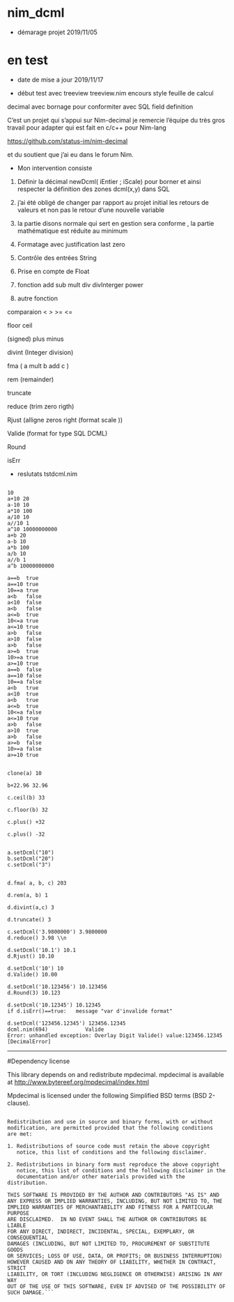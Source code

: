 # nim_dcml

- démarage projet 2019/11/05
# en test 

- date de mise a jour 2019/11/17 

- début test avec treeview   treeview.nim   encours   style feuille de calcul


decimal avec bornage pour conformiter avec SQL field definition

C’est un projet qui s’appui sur Nim-decimal
je remercie l’équipe du très gros travail pour adapter qui est fait en c/c++ pour Nim-lang

https://github.com/status-im/nim-decimal

et du soutient que j’ai eu dans le forum Nim.

- Mon intervention consiste 

1. Définir la décimal newDcml( iEntier ; iScale) pour borner et ainsi respecter la définition des zones dcml(x,y) dans SQL 

2. j’ai été obligé de changer par rapport au projet initial les retours de valeurs et non pas le retour d’une nouvelle variable

3. la partie disons normale qui sert en gestion sera conforme , la partie mathématique est réduite au minimum

4. Formatage avec justification last zero

5. Contrôle des entrées String

6. Prise en compte de Float

7. fonction
  add  sub  mult  div  divInterger  power
8. autre fonction

  comparaion < > >= <= 

  floor ceil  
  
  (signed) plus minus
  
  divint (Integer division)
  
  fma ( a mult b  add c )
  
  rem (remainder)
  
  truncate
  
  reduce  (trim zero rigth)

  Rjust  (alligne zeros right (format scale ))
  
  Valide (format for type SQL DCML)
  
  Round
  
  isErr



- reslutats tstdcml.nim

 ```..TEST.. 
 
10
a+10 20
a-10 10
a*10 100
a/10 10
a//10 1
a^10 10000000000
a+b 20
a-b 10
a*b 100
a/b 10
a//b 1
a^b 10000000000

 a==b  true
 a==10 true
 10==a true
 a<b   false
 a<10  false
 a<b   false
 a<=b  true
 10<=a true
 a<=10 true
 a>b   false
 a>10  false
 a>b   false
 a>=b  true
 10>=a true
 a>=10 true
 a==b  false
 a==10 false
 10==a false
 a<b   true
 a<10  true
 a<b   true
 a<=b  true
 10<=a false
 a<=10 true
 a>b   false
 a>10  true
 a>b   false
 a>=b  false
 10>=a false
 a>=10 true


 clone(a) 10

 b+22.96 32.96

 c.ceil(b) 33

 c.floor(b) 32

 c.plus() +32

 c.plus() -32


 a.setDcml("10")
 b.setDcml("20")
 c.setDcml("3")
 
 
 d.fma( a, b, c) 203

 d.rem(a, b) 1

 d.divint(a,c) 3

 d.truncate() 3

 c.setDcml('3.9800000') 3.9800000
 d.reduce() 3.98 \\n

 d.setDcml('10.1') 10.1
 d.Rjust() 10.10

d.setDcml('10') 10
d.Valide() 10.00

 d.setDcml('10.123456') 10.123456
 d.Round(3) 10.123

d.setDcml('10.12345') 10.12345
if d.isErr()==true:   message "var d'invalide format" 

d.setDcml('123456.12345') 123456.12345
dcml.nim(694)            Valide
Error: unhandled exception: Overlay Digit Valide() value:123456.12345  [DecimalError]

```
  
  
 ________________________________________________________________________________________________________________________
 
#Dependency license

This library depends on and redistribute mpdecimal. mpdecimal is available at http://www.bytereef.org/mpdecimal/index.html

Mpdecimal is licensed under the following Simplified BSD terms (BSD 2-clause).

```Copyright (c) 2008-2016 Stefan Krah. All rights reserved.

Redistribution and use in source and binary forms, with or without
modification, are permitted provided that the following conditions
are met:

1. Redistributions of source code must retain the above copyright
   notice, this list of conditions and the following disclaimer.

2. Redistributions in binary form must reproduce the above copyright
   notice, this list of conditions and the following disclaimer in the
   documentation and/or other materials provided with the distribution.

THIS SOFTWARE IS PROVIDED BY THE AUTHOR AND CONTRIBUTORS "AS IS" AND
ANY EXPRESS OR IMPLIED WARRANTIES, INCLUDING, BUT NOT LIMITED TO, THE
IMPLIED WARRANTIES OF MERCHANTABILITY AND FITNESS FOR A PARTICULAR PURPOSE
ARE DISCLAIMED.  IN NO EVENT SHALL THE AUTHOR OR CONTRIBUTORS BE LIABLE
FOR ANY DIRECT, INDIRECT, INCIDENTAL, SPECIAL, EXEMPLARY, OR CONSEQUENTIAL
DAMAGES (INCLUDING, BUT NOT LIMITED TO, PROCUREMENT OF SUBSTITUTE GOODS
OR SERVICES; LOSS OF USE, DATA, OR PROFITS; OR BUSINESS INTERRUPTION)
HOWEVER CAUSED AND ON ANY THEORY OF LIABILITY, WHETHER IN CONTRACT, STRICT
LIABILITY, OR TORT (INCLUDING NEGLIGENCE OR OTHERWISE) ARISING IN ANY WAY
OUT OF THE USE OF THIS SOFTWARE, EVEN IF ADVISED OF THE POSSIBILITY OF
SUCH DAMAGE.```
